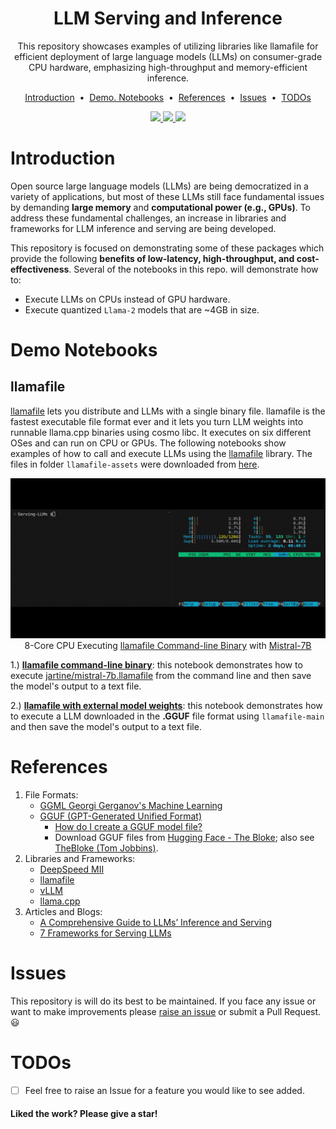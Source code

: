 <h1 align="center">
  <!-- <a href="https://github.com/mddunlap924/VHSpy">
    <img src="https://raw.githubusercontent.com/mddunlap924/PyVHS/main/doc/imgs/pyvhs.png" width="512" height="256" alt="pyvhs">
  </a> -->
  LLM Serving and Inference
</h1>

<p align="center">This repository showcases examples of utilizing libraries like llamafile for efficient deployment of large language models (LLMs) on consumer-grade CPU hardware, emphasizing high-throughput and memory-efficient inference.
</p> 

<p align="center">
<a href="#introduction">Introduction</a> &nbsp;&bull;&nbsp;
<a href="#demo-notebooks">Demo. Notebooks</a> &nbsp;&bull;&nbsp;
<a href="#references">References</a> &nbsp;&bull;&nbsp;
<a href="#issues">Issues</a> &nbsp;&bull;&nbsp;
<a href="#todos">TODOs</a>
</p>

<p align="center">
  <a target="_blank" href="https://www.linkedin.com/in/myles-dunlap/"><img height="20" src="https://img.shields.io/badge/LinkedIn-0077B5?style=for-the-badge&logo=linkedin&logoColor=white" />
  </a>
  <a target="_blank" href="https://www.kaggle.com/dunlap0924"><img height="20" src="https://img.shields.io/badge/-Kaggle-5DB0DB?style=flat&logo=Kaggle&logoColor=white&" />
  </a>
  <a target="_blank" href="https://scholar.google.com/citations?user=ZpHuEy4AAAAJ&hl=en"><img height="20" src="https://img.shields.io/badge/-Google_Scholar-676767?style=flat&logo=google-scholar&logoColor=white&" />
  </a>
</p>

# Introduction
Open source large language models (LLMs) are being democratized in a variety of applications, but most of these LLMs still face fundamental issues by demanding **large memory** and **computational power (e.g., GPUs)**. To address these fundamental challenges, an increase in libraries and frameworks for LLM inference and serving are being developed. 

This repository is focused on demonstrating some of these packages which provide the following **benefits of low-latency, high-throughput, and cost-effectiveness**. Several of the notebooks in this repo. will demonstrate how to:
- Execute LLMs on CPUs instead of GPU hardware.
- Execute quantized `Llama-2` models that are ~4GB in size.


# Demo Notebooks
## llamafile
[llamafile](https://github.com/Mozilla-Ocho/llamafile/tree/0.2.1) lets you distribute and LLMs with a single binary file. llamafile is the fastest executable file format ever and it lets you turn LLM weights into runnable llama.cpp binaries using cosmo libc. It executes on six different OSes and can run on CPU or GPUs. The following notebooks show examples of how to call and execute LLMs using the [llamafile](https://github.com/Mozilla-Ocho/llamafile/tree/0.2.1) library. The files in folder `llamafile-assets` were downloaded from [here](https://github.com/Mozilla-Ocho/llamafile/releases/tag/0.2.1).

<p align="center"> 
    <img src="./imgs/mistral-cli.gif"
    style="width:512px;height:256px;">
    <br>
    8-Core CPU Executing <a href="https://github.com/Mozilla-Ocho/llamafile/tree/0.2.1">llamafile Command-line Binary</a> with <a href="https://huggingface.co/jartine">Mistral-7B</a>
</p>

1.) [**llamafile command-line binary**](./notebooks/llamafile-cli-model.ipynb): this notebook demonstrates how to execute [jartine/mistral-7b.llamafile](https://huggingface.co/jartine) from the command line and then save the model's output to a text file.

2.) [**llamafile with external model weights**](./notebooks/llamafile-external-weights.ipynb): this notebook demonstrates how to execute a LLM downloaded in the **.GGUF** file format using `llamafile-main` and then save the model's output to a text file.


# References
1) File Formats: 
    - [GGML Georgi Gerganov's Machine Learning](https://medium.com/@phillipgimmi/what-is-gguf-and-ggml-e364834d241c)
    - [GGUF (GPT-Generated Unified Format)](https://medium.com/@phillipgimmi/what-is-gguf-and-ggml-e364834d241c)
        - [How do I create a GGUF model file?](https://www.secondstate.io/articles/convert-pytorch-to-gguf/)
        - Download GGUF files from [Hugging Face - The Bloke](https://huggingface.co/TheBloke); also see [TheBloke (Tom Jobbins)](https://github.com/TheBloke).
3) Libraries and Frameworks:
    - [DeepSpeed MII](https://github.com/microsoft/DeepSpeed-MII)
    - [llamafile](https://github.com/Mozilla-Ocho/llamafile/tree/0.2.1)
    - [vLLM](https://github.com/vllm-project/vllm)
    - [llama.cpp](https://github.com/ggerganov/llama.cpp)
4) Articles and Blogs:
    - [A Comprehensive Guide to LLMs’ Inference and Serving](https://www.e2enetworks.com/blog/a-comprehensive-guide-to-llms-inference-and-serving-2)
    - [7 Frameworks for Serving LLMs](https://betterprogramming.pub/frameworks-for-serving-llms-60b7f7b23407)


# Issues
This repository is will do its best to be maintained. If you face any issue or want to make improvements please <a href="https://github.com/mddunlap924/Serving-LLMs/issues">raise an issue</a> or submit a Pull Request. :smiley:

# TODOs
- [ ] Feel free to raise an Issue for a feature you would like to see added.

#### Liked the work? Please give a star!